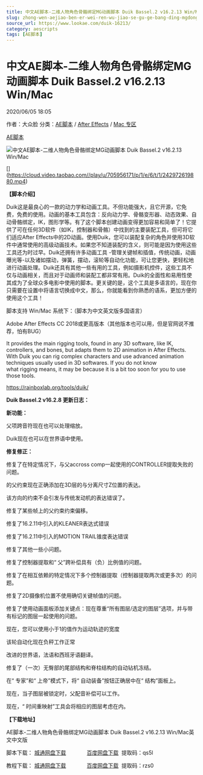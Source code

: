 ```yaml
---
title: 中文AE脚本-二维人物角色骨骼绑定MG动画脚本 Duik Bassel.2 v16.2.13 Win/Mac
slug: zhong-wen-aejiao-ben-er-wei-ren-wu-jiao-se-gu-ge-bang-ding-mgdong-hua-jiao-ben-duik-bassel-2-v16-2-13-win-mac
source_url: https://www.lookae.com/duik-16213/
category: aescripts
tags: [AE脚本]
---
```

# 中文AE脚本-二维人物角色骨骼绑定MG动画脚本 Duik Bassel.2 v16.2.13 Win/Mac

2020/06/05 18:05

作者：大众脸
分类：[AE脚本](https://www.lookae.com/after-effects/aescripts/) / [After Effects](https://www.lookae.com/after-effects/) / [Mac 专区](https://www.lookae.com/mac-osx/)

[AE脚本](https://www.lookae.com/tag/ae%e8%84%9a%e6%9c%ac/)

![中文AE脚本-二维人物角色骨骼绑定MG动画脚本 Duik Bassel.2 v16.2.13 Win/Mac](https://www.lookae.com/wp-content/uploads/2019/11/Duik-Bassel-2.jpg "中文AE脚本-二维人物角色骨骼绑定MG动画脚本 Duik Bassel.2 v16.2.13 Win/Mac-LookAE.com")

[﻿[﻿]("https://cloud.video.taobao.com//play/u/705956171/p/1/e/6/t/1/242972619880.mp4)](https://cloud.video.taobao.com//play/u/705956171/p/1/e/6/t/1/242972619880.mp4)

**【脚本介绍】**

Duik这是最良心的一款的动力学和动画工具。不但功能强大，且它开源，它免费，免费的使用。动画的基本工具包含：反向动力学、骨骼变形器、动态效果、自动骨骼绑定，IK，图形学等。有了这个脚本创建动画变得更加容易和简单了！它提供了可在任何3D软件（如IK，控制器和骨骼）中找到的主要装配工具，但可将它们适应After Effects中的2D动画。使用Duik，您可以装配复杂的角色并使用3D软件中通常使用的高级动画技术。如果您不知道装配的含义，则可能是因为使用这些工具还为时过早。Duik还拥有许多动画工具 -管理关键帧和插值，传统动画，动画曝光等-以及诸如摆动，弹簧，摆动，滚轮等自动化功能，可让您更快，更轻松地进行动画处理。Duik还具有其他一些有用的工具，例如摄影机控件，这些工具不仅与动画相关，而且对于动画师和装配工都非常有用。Duik的全面性和易用性使其成为了全球众多电影中使用的脚本。更关键的是，这个工具是多语言的，现在你只需要在设置中将语言切换成中文，那么，你就能看到你熟悉的语系，更加方便的使用这个工具！

脚本支持 Win/Mac 系统下：（脚本为中文英文版多国语言）

Adobe After Effects CC 2018或更高版本（其他版本也可以用，但是官网说不推荐，怕有BUG）

It provides the main rigging tools, found in any 3D software, like IK, controllers, and bones, but adapts them to 2D animation in After Effects. With Duik you can rig complex characters and use advanced animation techniques usually used in 3D softwares. If you do not know what rigging means, it may be because it is a bit too soon for you to use those tools.

https://rainboxlab.org/tools/duik/

**Duik Bassel.2 v16.2.8 更新日志：**

**新功能：**

父项跨音符现在也可以处理缩放。

Duik现在也可以在世界语中使用。

**修复修正：**

修复了在特定情况下，与父accross comp一起使用的CONTROLLER提取失败的问题。

的父约束现在正确添加在3D层的与分离尺寸Z位置的表达。

该方向的约束不会引发与传统发动机的表达错误了。

修复了某些帧上的父约束约束偏移。

修复了16.2.11中引入的KLEANER表达式错误

修复了16.2.11中引入的MOTION TRAIL锥度表达错误

修复了其他一些小问题。

修复了控制器提取和“ 父”跨补偿具有（负）比例值的问题。

修复了在相互依赖的特定情况下多个控制器提取（控制器提取两次或更多次）的问题。

修复了2D摄像机位置不使用确切关键帧值的问题。

修复了使用动画面板添加关键点：现在尊重“所有图层/选定的图层”选项，并与带有标记的图层一起使用的问题。

现在，您可以使用小于1的值作为运动轨迹的宽度

该轮自动化现在负秤工作正常

改进的世界语，法语和西班牙语翻译。

修复了（一次）无臀部的尾部结构和脊柱结构的自动钻机冻结。

在“ 专家”和“ 上帝”模式下，将“ 自动装备”按钮正确居中在“ 结构”面板上。

现在，当子图层被锁定时，父配音补偿可以工作。

现在，“ 时间重映射”工具会将相应的图层考虑在内。

**【下载地址】**

AE脚本-二维人物角色骨骼绑定MG动画脚本 Duik Bassel.2 v16.2.13 Win/Mac英文中文版

脚本下载： [城通网盘下载](https://089u.com/file/680462-447442253)              [百度网盘下载](https://pan.baidu.com/s/1Tso_7VxL-g7w-YmwccqgBQ)  提取码：qs5l

教程下载： [城通网盘下载](https://089u.com/file/680462-450137231)              [百度网盘下载](https://pan.baidu.com/s/1pLL9FIGMEM2-sVAW6wybhg)  提取码：rzs0
